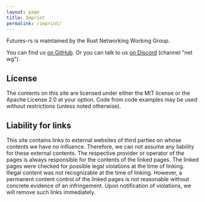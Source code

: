 ```yaml
---
layout: page
title: Imprint
permalink: /imprint/
---
```


Futures-rs is maintained by the Rust Networking Working Group.

You can find us
[on GitHub](https://github.com/rust-lang-nursery/net-wg). Or you can talk to
us [on Discord](https://discordapp.com/invite/rust-lang) (channel "net wg").

## License
The contents on this site are licensed under either the MIT license or the Apache License 2.0 at your option. Code from code examples may be used without restrictions (unless noted otherwise).

## Liability for links
This site contains links to external websites of third parties on whose contents we have no influence. Therefore, we can not assume any liability for these external contents. The respective provider or operator of the pages is always responsible for the contents of the linked pages. The linked pages were checked for possible legal violations at the time of linking. Illegal content was not recognizable at the time of linking. However, a permanent content control of the linked pages is not reasonable without concrete evidence of an infringement. Upon notification of violations, we will remove such links immediately.
